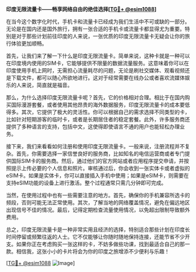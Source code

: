 **印度无限流量卡——畅享网络自由的绝佳选择[[TG💪+ @esim1088](https://t.me/s/esim1088)]**

在当今这个数字化时代，手机卡和流量卡已经成为我们生活中不可或缺的一部分。无论是在国内还是国外旅行，拥有一张合适的手机卡或流量卡都显得尤为重要。特别是对于那些计划前往印度的人来说，一张优质的印度无限流量卡无疑会让你的旅行体验更加顺畅。

首先，让我们来了解一下什么是印度无限流量卡。简单来说，这种卡就是一种可以在印度境内使用的SIM卡，它能够提供不限量的数据流量服务。这意味着你可以在印度使用手机上网时，无需担心流量耗尽的问题，无论是刷社交媒体、观看视频还是下载文件，都可以随心所欲地进行。这对于经常需要在线办公或者喜欢流媒体娱乐的人来说，简直就是福音。

那么，为什么选择印度无限流量卡呢？首先，它的价格相对合理。相比于在国内购买国际漫游套餐，或者使用其他昂贵的海外数据服务，印度无限流量卡的成本要低得多。其次，它提供了极大的灵活性。你可以根据自己的需求选择不同类型的卡，比如针对短期游客的临时卡，或者是长期居住者的稳定套餐。此外，许多服务商还提供了多种语言的支持，包括中文，这使得即使语言不通的用户也能轻松办理业务。

接下来，我们来看看如何注册和使用印度无限流量卡。一般来说，注册流程并不复杂。首先，你需要选择一家信誉良好的服务商，比如知名的电信运营商或者专门提供国际SIM卡的服务商。然后，通过他们的官方网站或者应用程序提交申请，并按照提示上传必要的个人信息和照片。审核通过后，你会收到一张实体卡或者虚拟的eSIM卡。如果是实体卡，你可以直接插入手机中使用；如果是eSIM卡，则需要在支持eSIM功能的设备上进行激活。整个过程通常只需几分钟即可完成。

当然，在使用过程中也有一些需要注意的地方。首先，确保你的手机兼容所选卡的频段，否则可能无法正常使用。其次，了解当地的网络覆盖情况，避免在偏远地区出现信号不佳的情况。最后，记得定期检查流量使用情况，以免超出限制导致额外费用。

总之，印度无限流量卡是一种非常实用且经济的选择，特别适合那些计划在印度长时间停留或频繁往返的人士。它不仅能够让你随时随地保持连接，还能节省不少开支。如果你正在考虑购买一张这样的卡，不妨多做些功课，找到最适合自己的那一款。相信我，这张小小的卡片将会为你的印度之旅增添不少便利与乐趣！

[[TG💪+ @esim1088](https://t.me/s/esim1088) ![Image](https://i.postimg.cc/4NQfJmqS/Snipaste-2025-05-13-00-14-12.png)]
